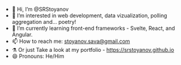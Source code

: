 - 👋 Hi, I’m @SRStoyanov
- 👀 I’m interested in web development, data vizualization, polling aggregation and... poetry!
- 🌱 I’m currently learning front-end frameworks - Svelte, React, and Angular.
- 📫 How to reach me: stoyanov.sava@gmail.com
- ⚗️ Or just Take a look at my portfolio - https://srstoyanov.github.io
- 😄 Pronouns: He/Him

<!---
SRStoyanov/SRStoyanov is a ✨ special ✨ repository because its `README.md` (this file) appears on your GitHub profile.
You can click the Preview link to take a look at your changes.
--->
